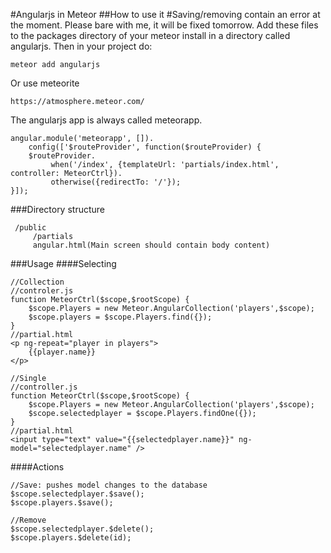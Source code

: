 #Angularjs in Meteor
##How to use it
#Saving/removing contain an error at the moment. Please bare with me, it will be fixed tomorrow.
Add these files to the packages directory of your meteor install in a directory called angularjs. Then in your project do:

    meteor add angularjs
    
Or use meteorite

    https://atmosphere.meteor.com/
    
The angularjs app is always called meteorapp.

    angular.module('meteorapp', []).
        config(['$routeProvider', function($routeProvider) {
        $routeProvider.
             when('/index', {templateUrl: 'partials/index.html',   controller: MeteorCtrl}).
             otherwise({redirectTo: '/'});
    }]);
###Directory structure

     /public
         /partials
         angular.html(Main screen should contain body content)

###Usage
####Selecting

    //Collection
    //controler.js
    function MeteorCtrl($scope,$rootScope) {
        $scope.Players = new Meteor.AngularCollection('players',$scope);
        $scope.players = $scope.Players.find({});
    }
    //partial.html
    <p ng-repeat="player in players">
        {{player.name}}
    </p>

    //Single
    //controller.js
    function MeteorCtrl($scope,$rootScope) {
        $scope.Players = new Meteor.AngularCollection('players',$scope);
        $scope.selectedplayer = $scope.Players.findOne({});
    }
    //partial.html
    <input type="text" value="{{selectedplayer.name}}" ng-model="selectedplayer.name" />

####Actions

    //Save: pushes model changes to the database
    $scope.selectedplayer.$save();
    $scope.players.$save();

    //Remove
    $scope.selectedplayer.$delete();
    $scope.players.$delete(id);


